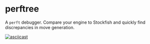# perftree

A `perft` debugger. Compare your engine to Stockfish and quickly find
discrepancies in move generation.

[![asciicast](https://asciinema.org/a/rWP6zJFUA3ZldASxfHWv3iL5z.svg)](https://asciinema.org/a/rWP6zJFUA3ZldASxfHWv3iL5z)

